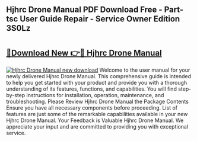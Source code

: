 ## Hjhrc Drone Manual PDF Download Free - Part-tsc User Guide Repair - Service Owner Edition 3S0Lz

# <h2><a href="http://cf25675.oget.top/?id=Hjhrc+Drone+Manual">🔗Download New 👉🔴 Hjhrc Drone Manual</a></h2>

[![Hjhrc Drone Manual new download](https://i.imgur.com/5g1atiW.png)](http://cf25675.oget.top/?id=Hjhrc+Drone+Manual)
Welcome to the user manual for your newly delivered Hjhrc Drone Manual. This comprehensive guide is intended to help you get started with your product and provide you with a thorough understanding of its features, functions, and capabilities. You will find step-by-step instructions for installation, operation, maintenance, and troubleshooting. Please Review Hjhrc Drone Manual the Package Contents Ensure you have all necessary components before proceeding. List of features are just some of the remarkable capabilities available in your new Hjhrc Drone Manual. Your Feedback is Valuable Hjhrc Drone Manual. We appreciate your input and are committed to providing you with exceptional service.
